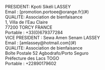 
<div class="inner_footerL" markdown="1">
<div markdown="1">
PRESIDENT: Kpoti Sikéli LASSEY 
</div>
<div id="lien_adresse_mail" markdown="1">
Email : [promotion.portoee@orange.fr](#)
</div>
<div markdown="1">
QUALITE: Association de bienfaisance 
</div>	
<div markdown="1">
1, Villa de l’Eau Claire 
</div>
<div markdown="1">
77200 TORCY FRANCE
</div>
<div markdown="1">
Portable : +33(0)679377284
</div>		
</div>
<div class="inner_footerR" markdown="1">
<div markdown="1">
VICE PRESIDENT : Sewa Amen Senam LASSEY
</div>
<div id="lien_adresse_mail" markdown="1">
Email : [amlassey@hotmail.com](#)
</div>  
<div markdown="1">
QUALITE: Association de bienfaisance  
</div>
<div markdown="1">
Boîte Postale 52 Agbodrafo/Porto Seguro
</div>
<div markdown="1">		
Préfecture des Lacs TOGO
</div>
<div markdown="1">
Portable : +22890179602
</div>
</div> 
